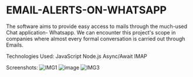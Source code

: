 # EMAIL-ALERTS-ON-WHATSAPP
The software aims to provide easy access to mails through the much-used Chat application- Whatsapp. We can encounter this project's scope in companies where almost every formal conversation is carried out through Emails.

Technologies Used: JavaScript Node.js Async/Await IMAP

Screenshots:
![IMG1](https://user-images.githubusercontent.com/63183752/159308277-39e82b0a-54c9-43a6-a889-3402c318c692.png)
![image](https://user-images.githubusercontent.com/63183752/159308314-930517ae-7fed-49e7-bbd7-a31052d3f57a.png)
![IMG3](https://user-images.githubusercontent.com/63183752/159308421-9b010284-f9bd-444f-b67b-285f26e4ab25.png)
